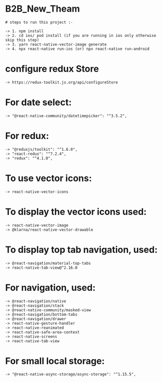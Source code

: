 # B2B_New_Theam

    # steps to run this project :-

    -> 1. npm install
    -> 2. cd ios/ pod install (if you are running in ios only otherwise skip this step)
    -> 3. yarn react-native-vector-image generate
    -> 4. npx react-native run-ios (or) npx react-native run-android

# configure redux Store

    -> https://redux-toolkit.js.org/api/configureStore

# For date select:

    -> "@react-native-community/datetimepicker": "^3.5.2",

# For redux:

    -> "@reduxjs/toolkit": "^1.6.0",
    -> "react-redux": "^7.2.4",
    -> "redux": "^4.1.0",

# To use vector icons: 

    -> react-native-vector-icons

# To display the vector icons used: 

    -> react-native-vector-image 
    -> @klarna/react-native-vector-drawable
 
# To display top tab navigation, used: 

    -> @react-navigation/material-top-tabs 
    -> react-native-tab-view@^2.16.0
 
# For navigation, used: 

    -> @react-navigation/native
    -> @react-navigation/stack
    -> @react-native-community/masked-view
    -> @react-navigation/bottom-tabs
    -> @react-navigation/drawer
    -> react-native-gesture-handler
    -> react-native-reanimated
    -> react-native-safe-area-context
    -> react-native-screens
    -> react-native-tab-view

# For small local storage:

    -> "@react-native-async-storage/async-storage": "^1.15.5",